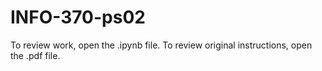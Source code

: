 # INFO-370-ps02

To review work, open the .ipynb file. To review original instructions, open the .pdf file.
